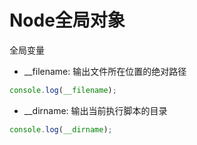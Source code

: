 # Node全局对象

全局变量

* __filename: 输出文件所在位置的绝对路径
```js
console.log(__filename);    
```

* __dirname: 输出当前执行脚本的目录
```js
console.log(__dirname);  
```
